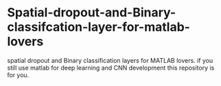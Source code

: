 # Spatial-dropout-and-Binary-classifcation-layer-for-matlab-lovers
spatial dropout  and Binary classification layers for MATLAB lovers. if you still use matlab for deep learning and CNN development this repository is for you. 
